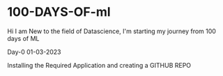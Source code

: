 # 100-DAYS-OF-ml
Hi I am New to the field of Datascience, I'm starting my journey  from 100 days of ML


Day-0 01-03-2023

Installing the Required Application and creating a GITHUB REPO
